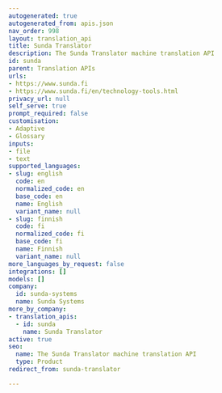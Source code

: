 ```yaml
---
autogenerated: true
autogenerated_from: apis.json
nav_order: 998
layout: translation_api
title: Sunda Translator
description: The Sunda Translator machine translation API
id: sunda
parent: Translation APIs
urls:
- https://www.sunda.fi
- https://www.sunda.fi/en/technology-tools.html
privacy_url: null
self_serve: true
prompt_required: false
customisation:
- Adaptive
- Glossary
inputs:
- file
- text
supported_languages:
- slug: english
  code: en
  normalized_code: en
  base_code: en
  name: English
  variant_name: null
- slug: finnish
  code: fi
  normalized_code: fi
  base_code: fi
  name: Finnish
  variant_name: null
more_languages_by_request: false
integrations: []
models: []
company:
  id: sunda-systems
  name: Sunda Systems
more_by_company:
- translation_apis:
  - id: sunda
    name: Sunda Translator
active: true
seo:
  name: The Sunda Translator machine translation API
  type: Product
redirect_from: sunda-translator

---
```


